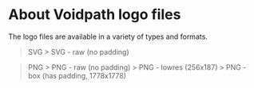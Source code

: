 # About Voidpath logo files

The logo files are available in a variety of types and formats.


> SVG
    > SVG - raw (no padding)

> PNG
    > PNG - raw (no padding)
    > PNG - lowres (256x187)
    > PNG - box (has padding, 1778x1778)